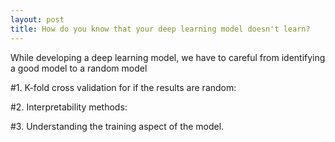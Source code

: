 ```yaml
---
layout: post
title: How do you know that your deep learning model doesn't learn?
---
```


While developing a deep learning model, we have to careful from identifying a good model to a random model

#1. K-fold cross validation for if the results are random:

#2. Interpretability methods:

#3. Understanding the training aspect of the model.
